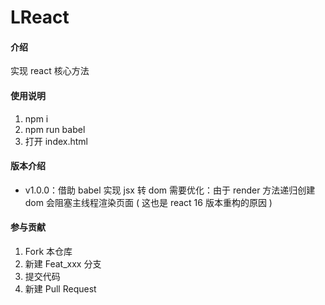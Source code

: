# LReact
#### 介绍
实现 react 核心方法
#### 使用说明

1.  npm i
2.  npm run babel
3.  打开 index.html

#### 版本介绍

- v1.0.0：借助 babel 实现 jsx 转 dom
  需要优化：由于 render 方法递归创建 dom 会阻塞主线程渲染页面 ( 这也是 react 16 版本重构的原因 )

#### 参与贡献

1.  Fork 本仓库
2.  新建 Feat_xxx 分支
3.  提交代码
4.  新建 Pull Request
